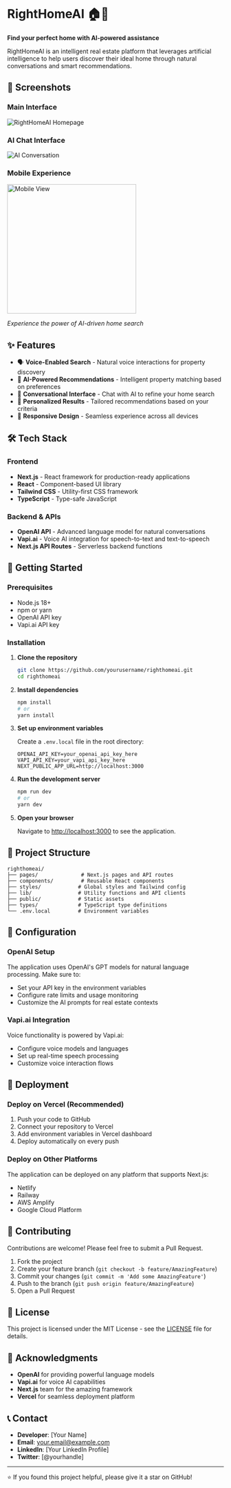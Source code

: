# RightHomeAI 🏠🤖

**Find your perfect home with AI-powered assistance**

RightHomeAI is an intelligent real estate platform that leverages artificial intelligence to help users discover their ideal home through natural conversations and smart recommendations.

## 📸 Screenshots

### Main Interface
![RightHomeAI Homepage](/public/screenshots/homeSS.png)

### AI Chat Interface
![AI Conversation](/public/screenshots/chatSS.png)

<!-- ### Voice Interaction
![Voice Feature](./screenshots/voice-interaction.png) -->

### Mobile Experience
<img src="/public/screenshots/mobileSS.png" alt="Mobile View" width="300"/>

*Experience the power of AI-driven home search*

## ✨ Features

- 🗣️ **Voice-Enabled Search** - Natural voice interactions for property discovery
- 🤖 **AI-Powered Recommendations** - Intelligent property matching based on preferences
- 💬 **Conversational Interface** - Chat with AI to refine your home search
- 🎯 **Personalized Results** - Tailored recommendations based on your criteria
- 📱 **Responsive Design** - Seamless experience across all devices

## 🛠️ Tech Stack

### Frontend
- **Next.js** - React framework for production-ready applications
- **React** - Component-based UI library
- **Tailwind CSS** - Utility-first CSS framework
- **TypeScript** - Type-safe JavaScript

### Backend & APIs
- **OpenAI API** - Advanced language model for natural conversations
- **Vapi.ai** - Voice AI integration for speech-to-text and text-to-speech
- **Next.js API Routes** - Serverless backend functions

## 🚀 Getting Started

### Prerequisites
- Node.js 18+ 
- npm or yarn
- OpenAI API key
- Vapi.ai API key

### Installation

1. **Clone the repository**
   ```bash
   git clone https://github.com/yourusername/righthomeai.git
   cd righthomeai
   ```

2. **Install dependencies**
   ```bash
   npm install
   # or
   yarn install
   ```

3. **Set up environment variables**
   
   Create a `.env.local` file in the root directory:
   ```env
   OPENAI_API_KEY=your_openai_api_key_here
   VAPI_API_KEY=your_vapi_api_key_here
   NEXT_PUBLIC_APP_URL=http://localhost:3000
   ```

4. **Run the development server**
   ```bash
   npm run dev
   # or
   yarn dev
   ```

5. **Open your browser**
   
   Navigate to [http://localhost:3000](http://localhost:3000) to see the application.

## 📁 Project Structure

```
righthomeai/
├── pages/              # Next.js pages and API routes
├── components/         # Reusable React components
├── styles/            # Global styles and Tailwind config
├── lib/               # Utility functions and API clients
├── public/            # Static assets
├── types/             # TypeScript type definitions
└── .env.local         # Environment variables
```

## 🔧 Configuration

### OpenAI Setup
The application uses OpenAI's GPT models for natural language processing. Make sure to:
- Set your API key in the environment variables
- Configure rate limits and usage monitoring
- Customize the AI prompts for real estate contexts

### Vapi.ai Integration
Voice functionality is powered by Vapi.ai:
- Configure voice models and languages
- Set up real-time speech processing
- Customize voice interaction flows

## 🚀 Deployment

### Deploy on Vercel (Recommended)
1. Push your code to GitHub
2. Connect your repository to Vercel
3. Add environment variables in Vercel dashboard
4. Deploy automatically on every push

### Deploy on Other Platforms
The application can be deployed on any platform that supports Next.js:
- Netlify
- Railway
- AWS Amplify
- Google Cloud Platform

## 🤝 Contributing

Contributions are welcome! Please feel free to submit a Pull Request.

1. Fork the project
2. Create your feature branch (`git checkout -b feature/AmazingFeature`)
3. Commit your changes (`git commit -m 'Add some AmazingFeature'`)
4. Push to the branch (`git push origin feature/AmazingFeature`)
5. Open a Pull Request

## 📄 License

This project is licensed under the MIT License - see the [LICENSE](LICENSE) file for details.

## 🙏 Acknowledgments

- **OpenAI** for providing powerful language models
- **Vapi.ai** for voice AI capabilities
- **Next.js** team for the amazing framework
- **Vercel** for seamless deployment platform

## 📞 Contact

- **Developer**: [Your Name]
- **Email**: your.email@example.com
- **LinkedIn**: [Your LinkedIn Profile]
- **Twitter**: [@yourhandle]

---

⭐ If you found this project helpful, please give it a star on GitHub!
